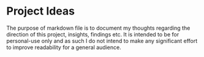 # Project Ideas

The purpose of markdown file is to document my thoughts regarding the direction of this project, insights, findings etc. It is intended to be for personal-use only and as such I do not intend to make any significant effort to improve readability for a general audience.

